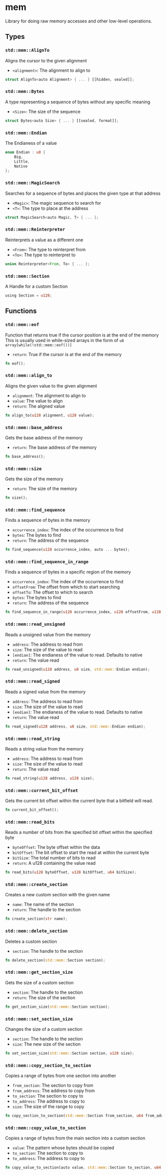 # mem
Library for doing raw memory accesses and other low-level operations.


## Types

### `std::mem::AlignTo`

Aligns the cursor to the given alignment
- `<alignment>`: The alignment to align to

```rust
struct AlignTo<auto Alignment> { ... } [[hidden, sealed]];
```
### `std::mem::Bytes`

A type representing a sequence of bytes without any specific meaning
- `<Size>`: The size of the sequence

```rust
struct Bytes<auto Size> { ... } [[sealed, format]];
```
### `std::mem::Endian`

The Endianess of a value

```rust
enum Endian : u8 {
    Big,
    Little,
    Native
};
```
### `std::mem::MagicSearch`

Searches for a sequence of bytes and places the given type at that address
- `<Magic>`: The magic sequence to search for
- `<T>`: The type to place at the address

```rust
struct MagicSearch<auto Magic, T> { ... };
```
### `std::mem::Reinterpreter`

Reinterprets a value as a different one
- `<From>`: The type to reinterpret from
- `<To>`: The type to reinterpret to

```rust
union Reinterpreter<From, To> { ... };
```
### `std::mem::Section`

A Handle for a custom Section

```rust
using Section = u128;
```


## Functions

### `std::mem::eof`

Function that returns true if the cursor position is at the end of the memory
This is usually used in while-sized arrays in the form of `u8 array[while(!std::mem::eof())]`
- `return`: True if the cursor is at the end of the memory


```rust
fn eof();
```

### `std::mem::align_to`

Aligns the given value to the given alignment
- `alignment`: The alignment to align to
- `value`: The value to align
- `return`: The aligned value


```rust
fn align_to(u128 alignment, u128 value);
```

### `std::mem::base_address`

Gets the base address of the memory
- `return`: The base address of the memory


```rust
fn base_address();
```

### `std::mem::size`

Gets the size of the memory
- `return`: The size of the memory


```rust
fn size();
```

### `std::mem::find_sequence`

Finds a sequence of bytes in the memory
- `occurrence_index`: The index of the occurrence to find
- `bytes`: The bytes to find
- `return`: The address of the sequence


```rust
fn find_sequence(u128 occurrence_index, auto ... bytes);
```

### `std::mem::find_sequence_in_range`

Finds a sequence of bytes in a specific region of the memory
- `occurrence_index`: The index of the occurrence to find
- `offsetFrom`: The offset from which to start searching
- `offsetTo`: The offset to which to search
- `bytes`: The bytes to find
- `return`: The address of the sequence


```rust
fn find_sequence_in_range(u128 occurrence_index, u128 offsetFrom, u128 offsetTo, auto ... bytes);
```

### `std::mem::read_unsigned`

Reads a unsigned value from the memory
- `address`: The address to read from
- `size`: The size of the value to read
- `[endian]`: The endianess of the value to read. Defaults to native
- `return`: The value read


```rust
fn read_unsigned(u128 address, u8 size, std::mem::Endian endian);
```

### `std::mem::read_signed`

Reads a signed value from the memory
- `address`: The address to read from
- `size`: The size of the value to read
- `[endian]`: The endianess of the value to read. Defaults to native
- `return`: The value read


```rust
fn read_signed(u128 address, u8 size, std::mem::Endian endian);
```

### `std::mem::read_string`

Reads a string value from the memory
- `address`: The address to read from
- `size`: The size of the value to read
- `return`: The value read


```rust
fn read_string(u128 address, u128 size);
```

### `std::mem::current_bit_offset`

Gets the current bit offset within the current byte that a bitfield will read.


```rust
fn current_bit_offset();
```

### `std::mem::read_bits`

Reads a number of bits from the specified bit offset within the specified byte
- `byteOffset`: The byte offset within the data
- `bitOffset`: The bit offset to start the read at within the current byte
- `bitSize`: The total number of bits to read
- `return`: A u128 containing the value read


```rust
fn read_bits(u128 byteOffset, u128 bitOffset, u64 bitSize);
```

### `std::mem::create_section`

Creates a new custom section with the given name
- `name`: The name of the section
- `return`: The handle to the section


```rust
fn create_section(str name);
```

### `std::mem::delete_section`

Deletes a custom section
- `section`: The handle to the section


```rust
fn delete_section(std::mem::Section section);
```

### `std::mem::get_section_size`

Gets the size of a custom section
- `section`: The handle to the section
- `return`: The size of the section


```rust
fn get_section_size(std::mem::Section section);
```

### `std::mem::set_section_size`

Changes the size of a custom section
- `section`: The handle to the section
- `size`: The new size of the section


```rust
fn set_section_size(std::mem::Section section, u128 size);
```

### `std::mem::copy_section_to_section`

Copies a range of bytes from one section into another
- `from_section`: The section to copy from
- `from_address`: The address to copy from
- `to_section`: The section to copy to
- `to_address`: The address to copy to
- `size`: The size of the range to copy


```rust
fn copy_section_to_section(std::mem::Section from_section, u64 from_address, std::mem::Section to_section, u64 to_address, u64 size);
```

### `std::mem::copy_value_to_section`

Copies a range of bytes from the main section into a custom section
- `value`: The pattern whose bytes should be copied
- `to_section`: The section to copy to
- `to_address`: The address to copy to


```rust
fn copy_value_to_section(auto value, std::mem::Section to_section, u64 to_address);
```

